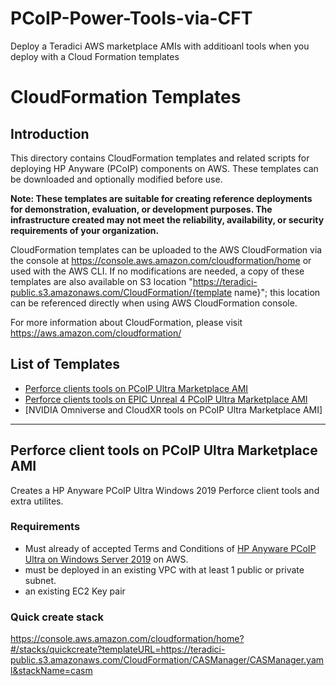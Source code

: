 # PCoIP-Power-Tools-via-CFT
Deploy a Teradici AWS marketplace AMIs with additioanl tools when you deploy with a Cloud Formation templates

# CloudFormation Templates
## Introduction
This directory contains CloudFormation templates and related scripts for deploying HP Anyware (PCoIP) components on AWS. These templates can be downloaded and optionally modified before use.

__Note: These templates are suitable for creating reference deployments for demonstration, evaluation, or development purposes. The infrastructure created may not meet the reliability, availability, or security requirements of your organization.__

CloudFormation templates can be uploaded to the AWS CloudFormation via the console at https://console.aws.amazon.com/cloudformation/home or used with the AWS CLI. If no modifications are needed, a copy of these templates are also available on S3 location "https://teradici-public.s3.amazonaws.com/CloudFormation/{template name}"; this location can be referenced directly when using AWS CloudFormation console.

For more information about CloudFormation, please visit https://aws.amazon.com/cloudformation/

## List of Templates
- [Perforce clients tools on PCoIP Ultra Marketplace AMI](https://github.com/ChadSmithTeradici/PCoIP-Power-Tools-via-CFT/blob/main/PCoIP-PF-CFT/PCoIP-PF-CFT.yml)
- [Perforce clients tools on  EPIC Unreal 4 PCoIP Ultra Marketplace AMI](https://github.com/ChadSmithTeradici/PCoIP-Power-Tools-via-CFT/blob/main/PCoIP-UR4-PF-CFT/PCoIP-UR4-PF-CFT.yml)
- [NVIDIA Omniverse and CloudXR tools on PCoIP Ultra Marketplace AMI]
---
## Perforce client tools on PCoIP Ultra Marketplace AMI
Creates a HP Anyware PCoIP Ultra Windows 2019 Perforce client tools and extra utilites. 

### Requirements
- Must already of accepted Terms and Conditions of [HP Anyware PCoIP Ultra on Windows Server 2019](https://aws.amazon.com/marketplace/pp/prodview-boeg6hiewus3o) on AWS.
- must be deployed in an existing VPC with at least 1 public or private subnet.
- an existing EC2 Key pair

### Quick create stack
https://console.aws.amazon.com/cloudformation/home?#/stacks/quickcreate?templateURL=https://teradici-public.s3.amazonaws.com/CloudFormation/CASManager/CASManager.yaml&stackName=casm
